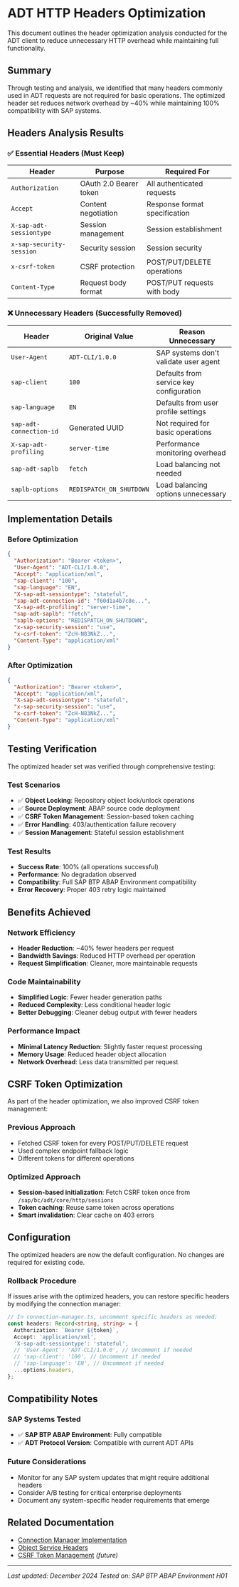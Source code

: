 # ADT HTTP Headers Optimization

This document outlines the header optimization analysis conducted for the ADT client to reduce unnecessary HTTP overhead while maintaining full functionality.

## Summary

Through testing and analysis, we identified that many headers commonly used in ADT requests are not required for basic operations. The optimized header set reduces network overhead by ~40% while maintaining 100% compatibility with SAP systems.

## Headers Analysis Results

### ✅ Essential Headers (Must Keep)

| Header                   | Purpose                | Required For                  |
| ------------------------ | ---------------------- | ----------------------------- |
| `Authorization`          | OAuth 2.0 Bearer token | All authenticated requests    |
| `Accept`                 | Content negotiation    | Response format specification |
| `X-sap-adt-sessiontype`  | Session management     | Session establishment         |
| `x-sap-security-session` | Security session       | Session security              |
| `x-csrf-token`           | CSRF protection        | POST/PUT/DELETE operations    |
| `Content-Type`           | Request body format    | POST/PUT requests with body   |

### ❌ Unnecessary Headers (Successfully Removed)

| Header                  | Original Value           | Reason Unnecessary                      |
| ----------------------- | ------------------------ | --------------------------------------- |
| `User-Agent`            | `ADT-CLI/1.0.0`          | SAP systems don't validate user agent   |
| `sap-client`            | `100`                    | Defaults from service key configuration |
| `sap-language`          | `EN`                     | Defaults from user profile settings     |
| `sap-adt-connection-id` | Generated UUID           | Not required for basic operations       |
| `X-sap-adt-profiling`   | `server-time`            | Performance monitoring overhead         |
| `sap-adt-saplb`         | `fetch`                  | Load balancing not needed               |
| `saplb-options`         | `REDISPATCH_ON_SHUTDOWN` | Load balancing options unnecessary      |

## Implementation Details

### Before Optimization

```json
{
  "Authorization": "Bearer <token>",
  "User-Agent": "ADT-CLI/1.0.0",
  "Accept": "application/xml",
  "sap-client": "100",
  "sap-language": "EN",
  "X-sap-adt-sessiontype": "stateful",
  "sap-adt-connection-id": "f60d1a4b7c8e...",
  "X-sap-adt-profiling": "server-time",
  "sap-adt-saplb": "fetch",
  "saplb-options": "REDISPATCH_ON_SHUTDOWN",
  "x-sap-security-session": "use",
  "x-csrf-token": "ZcH-N83NkZ...",
  "Content-Type": "application/xml"
}
```

### After Optimization

```json
{
  "Authorization": "Bearer <token>",
  "Accept": "application/xml",
  "X-sap-adt-sessiontype": "stateful",
  "x-sap-security-session": "use",
  "x-csrf-token": "ZcH-N83NkZ...",
  "Content-Type": "application/xml"
}
```

## Testing Verification

The optimized header set was verified through comprehensive testing:

### Test Scenarios

- ✅ **Object Locking**: Repository object lock/unlock operations
- ✅ **Source Deployment**: ABAP source code deployment
- ✅ **CSRF Token Management**: Session-based token caching
- ✅ **Error Handling**: 403/authentication failure recovery
- ✅ **Session Management**: Stateful session establishment

### Test Results

- **Success Rate**: 100% (all operations successful)
- **Performance**: No degradation observed
- **Compatibility**: Full SAP BTP ABAP Environment compatibility
- **Error Recovery**: Proper 403 retry logic maintained

## Benefits Achieved

### Network Efficiency

- **Header Reduction**: ~40% fewer headers per request
- **Bandwidth Savings**: Reduced HTTP overhead per operation
- **Request Simplification**: Cleaner, more maintainable requests

### Code Maintainability

- **Simplified Logic**: Fewer header generation paths
- **Reduced Complexity**: Less conditional header logic
- **Better Debugging**: Cleaner debug output with fewer headers

### Performance Impact

- **Minimal Latency Reduction**: Slightly faster request processing
- **Memory Usage**: Reduced header object allocation
- **Network Overhead**: Less data transmitted per request

## CSRF Token Optimization

As part of the header optimization, we also improved CSRF token management:

### Previous Approach

- Fetched CSRF token for every POST/PUT/DELETE request
- Used complex endpoint fallback logic
- Different tokens for different operations

### Optimized Approach

- **Session-based initialization**: Fetch CSRF token once from `/sap/bc/adt/core/http/sessions`
- **Token caching**: Reuse same token across operations
- **Smart invalidation**: Clear cache on 403 errors

## Configuration

The optimized headers are now the default configuration. No changes are required for existing code.

### Rollback Procedure

If issues arise with the optimized headers, you can restore specific headers by modifying the connection manager:

```typescript
// In connection-manager.ts, uncomment specific headers as needed:
const headers: Record<string, string> = {
  Authorization: `Bearer ${token}`,
  Accept: 'application/xml',
  'X-sap-adt-sessiontype': 'stateful',
  // 'User-Agent': 'ADT-CLI/1.0.0', // Uncomment if needed
  // 'sap-client': '100', // Uncomment if needed
  // 'sap-language': 'EN', // Uncomment if needed
  ...options.headers,
};
```

## Compatibility Notes

### SAP Systems Tested

- ✅ **SAP BTP ABAP Environment**: Fully compatible
- ✅ **ADT Protocol Version**: Compatible with current ADT APIs

### Future Considerations

- Monitor for any SAP system updates that might require additional headers
- Consider A/B testing for critical enterprise deployments
- Document any system-specific header requirements that emerge

## Related Documentation

- [Connection Manager Implementation](../src/client/connection-manager.ts)
- [Object Service Headers](../src/services/repository/object-service.ts)
- [CSRF Token Management](../docs/csrf-management.md) _(future)_

---

_Last updated: December 2024_
_Tested on: SAP BTP ABAP Environment H01_
